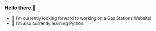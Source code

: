### Hello there 👋

- 🔭 I’m currently looking forward to working on a Gas Stations Website!
- 🌱 I’m also currently learning Python


